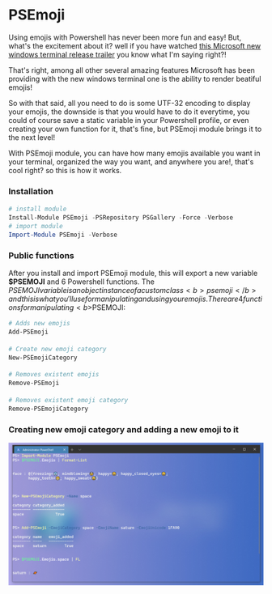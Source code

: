 # PSEmoji
Using emojis with Powershell has never been more fun and easy! 
But, what's the excitement about it? well if you have watched <a href="https://www.youtube.com/watch?v=8gw0rXPMMPE">this Microsoft new windows terminal release trailer</a> you know what I'm saying right?!

That's right, among all other several amazing features Microsoft has been providing with the new windows terminal one is the ability to render beatiful emojis!

So with that said, all you need to do is some UTF-32 encoding to display your emojis, the downside is that you would have to do it everytime, you could of course save a static variable in your Powershell profile, or even creating your own function for it, that's fine, but PSEmoji module brings it to the next level! 

With PSEmoji module, you can have how many emojis available you want in your terminal, organized the way you want, and anywhere you are!, that's cool right? so this is how it works.

### Installation

```PowerShell
# install module
Install-Module PSEmoji -PSRepository PSGallery -Force -Verbose
# import module
Import-Module PSEmoji -Verbose

```
### Public functions
After you install and import PSEmoji module, this will export a new variable <b>$PSEMOJI</b> and 6 Powershell functions.
The $PSEMOJI variable is an object instance of a custom class <b>psemoji</b> and this is what you'll use for manipulating and using your emojis.  
There are 4 functions for manipulating <b>$PSEMOJI</b>:

```Powershell
# Adds new emojis
Add-PSEmoji

# Create new emoji category
New-PSEmojiCategory

# Removes existent emojis
Remove-PSEmoji

# Removes existent emoji category
Remove-PSEmojiCategory
```
### Creating new emoji category and adding a new emoji to it
![example1](/media/usage_example.png)
